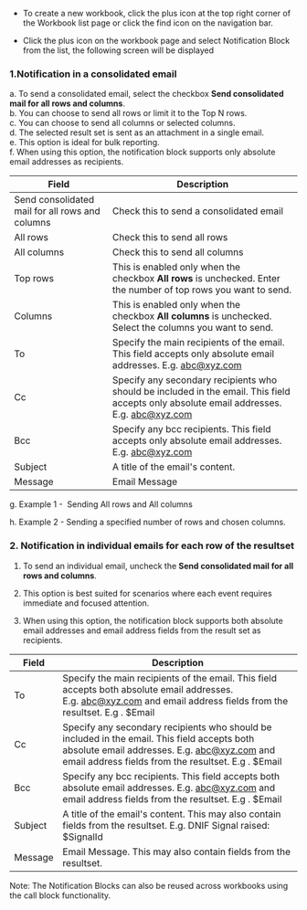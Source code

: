 <!-- ---
title: "Create a Notification Block"
date: 2025-01-29
type: "epkb_post_type_1"
---

Notification blocks allow you to send notifications to users via email, incorporating data received from the previous block into the notification.

The Notification block can send data as a consolidated email or as individual emails for each row in the data result set.

## **How to create a Notification Block?**

- Hover on the Workbook icon on the left navigation bar, it will display the folder-wise view of the existing workbook in the tenant (previously known as cluster).  

<!-- ![](images/AD_4nXdklyzufeUbuy8D4f2u_Jn0WCT4KuY8iJlf6x3IKWfmVYqjCMmB4fe9vSni2EKYz1xv9H413zxQ0-0RHfiJyHQ4qknaquIbhPSs5dNQ7ux59h2S6rC9tdEtnsFbuDg0O9MJOse9JA?key=alN4QK-n7a-lkGlxugfNy7p9) -->

- To create a new workbook, click the plus icon at the top right corner of the Workbook list page or click the find icon on the navigation bar.  

<!-- ![](images/AD_4nXd15lOqetzGiHuIz2f3IBPxDAYJPPLie_u0p-KMsEjDHTGLIxIMwEfR6uXoIutEf-ZR3ocEjcF82brPSl6yk7Roq5dVxbX7hI6jo73zhyJgGe2pXPBZjcn_s9vFOm36ZOEyKdWr?key=alN4QK-n7a-lkGlxugfNy7p9) -->

- Click the plus icon on the workbook page and select Notification Block from the list, the following screen will be displayed  

<!-- ![](images/AD_4nXe-epBZoIQsbqIsDbyBX_wk2aNqK6ctNRflLUVGTXJMPNhdwPAQkbnttbxbd0kF_8EJzi6vxBWQ9xks9_T5w-HTFapoi2rn3_ymdGbXD3NAAD3nHtGfv04DieyY89aOkI8pWP3u?key=alN4QK-n7a-lkGlxugfNy7p9) -->

### 1.**Notification in a consolidated email**

a. To send a consolidated email, select the checkbox **Send consolidated mail for all rows and columns**.  
b. You can choose to send all rows or limit it to the Top N rows.  
c. You can choose to send all columns or selected columns.  
d. The selected result set is sent as an attachment in a single email.  
e. This option is ideal for bulk reporting.  
f. When using this option, the notification block supports only absolute email addresses as recipients.

| **Field** | **Description** |
| --- | --- |
| Send consolidated mail for all rows and columns | Check this to send a consolidated email |
| All rows | Check this to send all rows |
| All columns | Check this to send all columns |
| Top rows | This is enabled only when the checkbox **All rows** is unchecked. Enter the number of top rows you want to send. |
| Columns | This is enabled only when the checkbox **All columns** is unchecked. Select the columns you want to send. |
| To | Specify the main recipients of the email. This field accepts only absolute email addresses. E.g. abc@xyz.com |
| Cc | Specify any secondary recipients who should be included in the email. This field accepts only absolute email addresses. E.g. abc@xyz.com |
| Bcc | Specify any bcc recipients. This field accepts only absolute email addresses. E.g. abc@xyz.com |
| Subject | A title of the email's content. |
| Message | Email Message |

g. Example 1 -  Sending All rows and All columns

<!-- ![](images/AD_4nXdNHMCvELYJ7QNK0YrNzj_ZV5Dozhtk5vbzhUFWYvNtcN6pHiIM7UeMKTP_kEq8YqQB7XqzTTmABFDLBUJJ1k9rhJaXG9z9rMKy1OqsNXygaspr4tN0YEi0fFcvqT0m6Nae4E6CEw?key=alN4QK-n7a-lkGlxugfNy7p9) -->

h. Example 2 - Sending a specified number of rows and chosen columns.

<!-- IMAGE REMOVED TO FIX BUILD ERROR -->

### **2\. Notification in individual emails for each row of the resultset**

1. To send an individual email, uncheck the **Send consolidated mail for all rows and columns**.

2. This option is best suited for scenarios where each event requires immediate and focused attention.

3. When using this option, the notification block supports both absolute email addresses and email address fields from the result set as recipients.

| **Field** | **Description** |
| --- | --- |
| To | Specify the main recipients of the email. This field accepts both absolute email addresses. E.g. [abc@xyz.com](mailto:abc@xyz.com) and email address fields from the resultset. E.g . $Email |
| Cc | Specify any secondary recipients who should be included in the email. This field accepts both absolute email addresses. E.g. [abc@xyz.com](mailto:abc@xyz.com) and email address fields from the resultset. E.g . $Email |
| Bcc | Specify any bcc recipients. This field accepts both absolute email addresses. E.g. [abc@xyz.com](mailto:abc@xyz.com) and email address fields from the resultset. E.g . $Email |
| Subject | A title of the email's content. This may also contain fields from the resultset. E.g. DNIF Signal raised: $SignalId |
| Message | Email Message. This may also contain fields from the resultset. |

<!-- ![](images/AD_4nXcTInfFnMYvxyzLRSv14S16g3jfoSRIP76JkHr7hrvoDiZzcAb-DsDTZ5HyQyQ20Fp8u5boxIzzwvdADaYnrShBBOMI0ZaFNjGFSIWrG6fVOPSqeEz-4Fa3PyqFwJjzyOjexrUdgw?key=alN4QK-n7a-lkGlxugfNy7p9) -->

Note: The Notification Blocks can also be reused across workbooks using the call block functionality.
